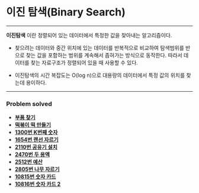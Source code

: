 # 이진 탐색(Binary Search)

------------
**이진탐색** 이란 정렬되어 있는 데이터에서 특정한 값을 찾아내는 알고리즘이다.

- 찾으려는 데이터와 중간 위치에 있는 데이터를 반복적으로 비교하여 탐색범위를 반으로 찾는 값을 
포함하는 범위를 계속해서 좁혀가는 방식으로 동작한다. 따라서 데이터를 찾는 자료구조가 정렬되어 있을 때 사용할 수 있다.  


- 이진탐색의 시간 복잡도는 O(log n)으로 대용량의 데이터에서 특정 값의 위치를 찾는데 용이하다.

---

### Problem solved

- [**부품 찾기**](https://github.com/ChanghyunRyu/Python_CodingTest_note/tree/main/binary_search/finding_parts)
- [**떡볶이 떡 만들기**](https://github.com/ChanghyunRyu/Python_CodingTest_note/tree/main/binary_search/rice_cake)
- [**1300번 K번째 숫자**](https://github.com/ChanghyunRyu/Python_CodingTest_note/tree/main/binary_search/1300_Kth_number)
- [**1654번 랜선 자르기**](https://github.com/ChanghyunRyu/Python_CodingTest_note/tree/main/binary_search/1654_cut_LAN_cable)
- [**2110번 공유기 설치**](https://github.com/ChanghyunRyu/Python_CodingTest_note/tree/main/binary_search/2110_router_install)
- [**2470번 두 용액**](https://github.com/ChanghyunRyu/Python_CodingTest_note/tree/main/binary_search/2470_two_solution)
- [**2512번 예산**](https://github.com/ChanghyunRyu/Python_CodingTest_note/tree/main/binary_search/2512_budget)
- [**2805번 나무 자르기**](https://github.com/ChanghyunRyu/Python_CodingTest_note/tree/main/binary_search/2805_cut_wood)
- [**10815번 숫자 카드**](https://github.com/ChanghyunRyu/Python_CodingTest_note/tree/main/binary_search/10815_number_card)
- [**10816번 숫자 카드 2**](https://github.com/ChanghyunRyu/Python_CodingTest_note/tree/main/binary_search/10816_number_card_2)
